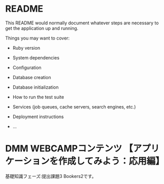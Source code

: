# README

This README would normally document whatever steps are necessary to get the
application up and running.

Things you may want to cover:

* Ruby version

* System dependencies

* Configuration

* Database creation

* Database initialization

* How to run the test suite

* Services (job queues, cache servers, search engines, etc.)

* Deployment instructions

* ...
# DMM WEBCAMPコンテンツ 【アプリケーションを作成してみよう：応用編】

基礎知識フェーズ:提出課題3 Bookers2です。

